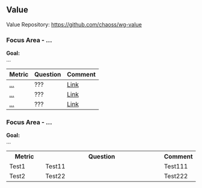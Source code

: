 ## Value
Value Repository: https://github.com/chaoss/wg-value

### Focus Area - ...

**Goal:**  
...

| **Metric** | **Question** | **Comment**
|---|---|---|
[...]() | ??? | [Link]()
[...]() | ??? | [Link]()
[...]() | ??? | [Link]()

### Focus Area - ...

**Goal:**  
...

 <table style="width:100%">
 <col width="20%">
 <col width="70%">
 <col width="10%">
  <tr>
    <th>Metric</th>
    <th>Question</th>
    <th>Comment</th>
  </tr>
  <tr>
    <td>Test1</td>
    <td>Test11</td>
    <td>Test111</td>
  </tr>
  <tr>
    <td>Test2</td>
    <td>Test22</td>
    <td>Test222</td>
  </tr>
</table> 
